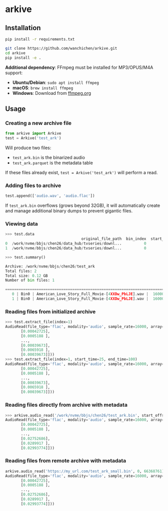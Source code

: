 # arkive

## Installation

```bash
pip install -r requirements.txt
```

```bash
git clone https://github.com/wanchichen/arkive.git
cd arkive
pip install -e .
```

**Additional dependency**: FFmpeg must be installed for MP3/OPUS/M4A support:
- **Ubuntu/Debian**: `sudo apt install ffmpeg`
- **macOS**: `brew install ffmpeg`
- **Windows**: Download from [ffmpeg.org](https://ffmpeg.org/download.html)

## Usage

### Creating a new archive file
```python
from arkive import Arkive
test = Arkive('test_ark')
```

Will produce two files:

- `test_ark.bin` is the binarized audio
- `test_ark.parquet` is the metadata table

If these files already exist, `test = Arkive('test_ark')` will perform a read.

### Adding files to archive
```python
test.append(['audio.wav', 'audio.flac'])
```

If `test_ark.bin` overflows (grows beyond 32GB), it will automatically create and manage additional binary dumps to prevent gigantic files.

### Viewing data
```python
>>> test.data
                                  original_file_path  bin_index  start_byte_offset  file_size_bytes  sample_rate  channels  duration_seconds format  bit_depth
0  /work/nvme/bbjs/chen26/data_hub/tvseries/downl...          0                  0         66368761        16000         1       4616.528625   flac         16
1  /work/nvme/bbjs/chen26/data_hub/tvseries/downl...          0           66368761         66368761        16000         1       4616.528625   flac         16

>>> test.summary()

Archive: /work/nvme/bbjs/chen26/test_ark
Total files: 2
Total size: 0.12 GB
Number of bin files: 1

==============================================================================================================
   0 | Bin0 | American_Love_Story_Full_Movie-[4XXDw_PbLJE].wav |  16000Hz | 1ch | 4616.53s |   63.29MB
   1 | Bin0 | American_Love_Story_Full_Movie-[4XXDw_PbLJE].wav |  16000Hz | 1ch | 4616.53s |   63.29MB
```

### Reading files from initialized archive

```python
>>> test.extract_file(index=1)
AudioRead(file_type='flac', modality='audio', sample_rate=16000, array=array([[0.00030518],
       [0.00042725],
       [0.0005188 ],
       ...,
       [0.00039673],
       [0.0065918 ],
       [0.00039673]]))
>>> test.extract_file(index=1, start_time=25, end_time=100)
AudioRead(file_type='flac', modality='audio', sample_rate=16000, array=array([[0.00030518],
       [0.00042725],
       [0.0005188 ],
       ...,
       [0.00039673],
       [0.0065918 ],
       [0.00039673]]))
```
### Reading files directly from archive with metadata

```python
>>> arkive.audio_read('/work/nvme/bbjs/chen26/test_ark.bin', start_offset=66368761, file_size=66368761, start_time=0, end_time=None)
AudioRead(file_type='flac', modality='audio', sample_rate=16000, array=array([[0.00030518],
       [0.00042725],
       [0.0005188 ],
       ...,
       [0.02752686],
       [0.0289917 ],
       [0.02993774]]))
```
### Reading files from remote archive with metadata

```python
arkive.audio_read('https://my_url.com/test_ark_small.bin', 0, 66368761)
AudioRead(file_type='flac', modality='audio', sample_rate=16000, array=array([[0.00030518],
       [0.00042725],
       [0.0005188 ],
       ...,
       [0.02752686],
       [0.0289917 ],
       [0.02993774]]))
```